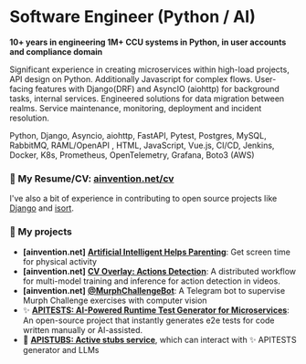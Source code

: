# Software Engineer (Python / AI)

**10+ years in engineering 1M+ CCU systems in Python, in user accounts and compliance domain**

Significant experience in creating microservices within high-load projects, API design on Python. Additionally Javascript for complex flows. User-facing features with Django(DRF) and AsyncIO (aiohttp) for background tasks, internal services. Engineered solutions for data migration between realms. Service maintenance, monitoring, deployment and incident resolution.

Python, Django, Asyncio, aiohttp, FastAPI, Pytest, Postgres, MySQL, RabbitMQ, RAML/OpenAPI , HTML, JavaScript, Vue.js, CI/CD, Jenkins, Docker, K8s, Prometheus, OpenTelemetry, Grafana, Boto3 (AWS)

### 📃 My Resume/CV: **[ainvention.net/cv](https://ainvention.net/cv)**

I've also a bit of experience in contributing to open source projects like [Django](https://www.djangoproject.com/) and [isort](https://pypi.org/project/isort/).

### 🚀 My projects

- **[ainvention.net]** **[Artificial Intelligent Helps Parenting](https://medium.com/@eryabtsev/artificial-intelligent-helps-parenting-bb37804c0e08)**: Get screen time for physical activity
- **[ainvention.net]** **[CV Overlay: Actions Detection](https://wrestling.ainvention.net)**: A distributed workflow for multi-model training and inference for action detection in videos.
- **[ainvention.net]** **[@MurphChallengeBot](https://t.me/MurphChallengeBot)**: A Telegram bot to supervise Murph Challenge exercises with computer vision
- ✨ **[APITESTS: AI-Powered Runtime Test Generator for Microservices](https://pypi.org/project/apitests/)**: An open-source project that instantly generates e2e tests for code written manually or AI-assisted.
- 🚧 **[APISTUBS: Active stubs service](https://github.com/ryabtsev/apistubs)**, which can interact with ✨ APITESTS generator and LLMs

